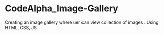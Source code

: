 # CodeAlpha_Image-Gallery
Creating an image gallery where uer can view  collection of images . Using HTML, CSS, JS.
